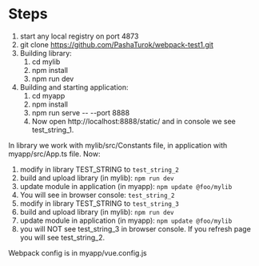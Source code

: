 # Steps

1. start any local registry on port 4873
2. git clone https://github.com/PashaTurok/webpack-test1.git
3. Building library:
    1. cd mylib
    2. npm install
    3. npm run dev
4. Building and starting application:
    1. cd myapp
    2. npm install
    3. npm run serve -- --port 8888
    4. Now open http://localhost:8888/static/ and in console we see test_string_1.

In library we work with mylib/src/Constants file, in application with myapp/src/App.ts file. Now:

1. modify in library TEST_STRING to `test_string_2`
2. build and upload library (in mylib): `npm run dev`
3. update module in application (in myapp): `npm update @foo/mylib`
4. You will see in browser console: `test_string_2`
5. modify in library TEST_STRING to `test_string_3`
6. build and upload library (in mylib): `npm run dev`
7. update module in application (in myapp): `npm update @foo/mylib`
8. you will NOT see test_string_3 in browser console. If you refresh page you will see test_string_2.


Webpack config is in myapp/vue.config.js
